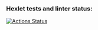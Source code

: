 ### Hexlet tests and linter status:
[![Actions Status](https://github.com/01ayanamirei01/frontend-project-44/actions/workflows/hexlet-check.yml/badge.svg)](https://github.com/01ayanamirei01/frontend-project-44/actions)